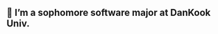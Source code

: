 ## 🌱 I’m a sophomore software major at DanKook Univ.


<a href="(https://github-readme-stats.vercel.app/api?username=JihoLeec&show_icons=true&theme=dark)"/></a>
